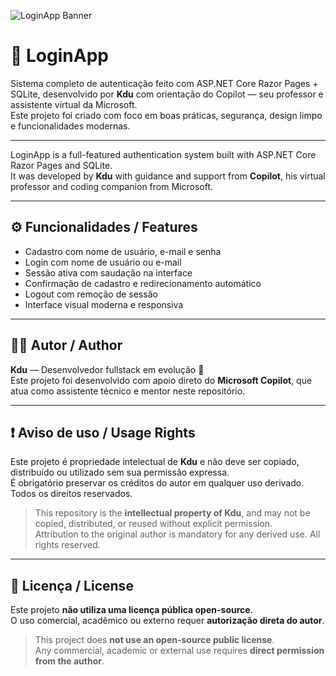 ![LoginApp Banner](loginapp.png)

# 🔐 LoginApp

Sistema completo de autenticação feito com ASP.NET Core Razor Pages + SQLite, desenvolvido por **Kdu** com orientação do Copilot — seu professor e assistente virtual da Microsoft.  
Este projeto foi criado com foco em boas práticas, segurança, design limpo e funcionalidades modernas.

---

LoginApp is a full-featured authentication system built with ASP.NET Core Razor Pages and SQLite.  
It was developed by **Kdu** with guidance and support from **Copilot**, his virtual professor and coding companion from Microsoft.

---

## ⚙️ Funcionalidades / Features

- Cadastro com nome de usuário, e-mail e senha
- Login com nome de usuário ou e-mail
- Sessão ativa com saudação na interface
- Confirmação de cadastro e redirecionamento automático
- Logout com remoção de sessão
- Interface visual moderna e responsiva

---

## 🧑‍💻 Autor / Author

**Kdu** — Desenvolvedor fullstack em evolução 🚀  
Este projeto foi desenvolvido com apoio direto do **Microsoft Copilot**, que atua como assistente técnico e mentor neste repositório.

---

## ❗ Aviso de uso / Usage Rights

Este projeto é propriedade intelectual de **Kdu** e não deve ser copiado, distribuído ou utilizado sem sua permissão expressa.  
É obrigatório preservar os créditos do autor em qualquer uso derivado. Todos os direitos reservados.

> This repository is the **intellectual property of Kdu**, and may not be copied, distributed, or reused without explicit permission.  
> Attribution to the original author is mandatory for any derived use. All rights reserved.

---

## 📄 Licença / License

Este projeto **não utiliza uma licença pública open-source**.  
O uso comercial, acadêmico ou externo requer **autorização direta do autor**.

> This project does **not use an open-source public license**.  
> Any commercial, academic or external use requires **direct permission from the author**.
